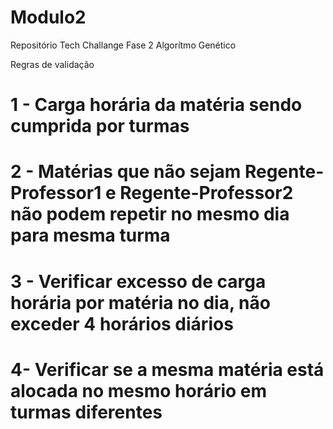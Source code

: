 # Modulo2
Repositório Tech Challange Fase 2 Algorítmo Genético

Regras de validação

# 1 - Carga horária da matéria sendo cumprida por turmas
# 2 - Matérias que não sejam Regente-Professor1 e Regente-Professor2 não podem repetir no mesmo dia para mesma turma
# 3 - Verificar excesso de carga horária por matéria no dia, não exceder 4 horários diários
# 4-  Verificar se a mesma matéria está alocada no mesmo horário em turmas diferentes